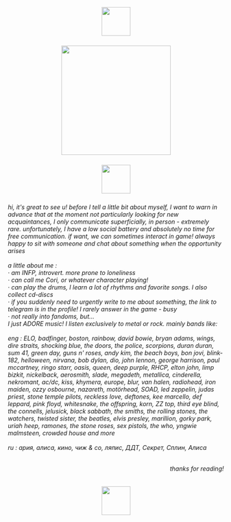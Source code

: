 <div align="center">
  <img height="67" src="https://psv4.userapi.com/s/v1/d/pCSDtmqPwFpMK3bvYALtTces_3cJ0lN2EG7N2Q2A9fczsagrCJXVi42U7DG7fDsufJn9aGxCPJ_VyCUIQtPJYCHMjxPCYxHVbTdTtjrSohy0ATPMW-l1ow/Bez_nazvania553_20250420200204.png"  />
</div>

###

<div align="center">
  <img height="255" src="https://img1.picmix.com/output/stamp/normal/7/9/9/1/391997_adc6a.gif"  />
</div>

###

<div align="center">
  <img height="67" src="https://psv4.userapi.com/s/v1/d/pCSDtmqPwFpMK3bvYALtTces_3cJ0lN2EG7N2Q2A9fczsagrCJXVi42U7DG7fDsufJn9aGxCPJ_VyCUIQtPJYCHMjxPCYxHVbTdTtjrSohy0ATPMW-l1ow/Bez_nazvania553_20250420200204.png"  />
</div>

###

<h6 align="left">hi, it's great to see u! before I tell a little bit about myself, I want to warn in advance that at the moment not particularly looking for new acquaintances, I only communicate superficially, in person - extremely rare. unfortunately, I have a low social battery and absolutely no time for free communication. if want, we can sometimes interact in game! always happy to sit with someone and chat about something when the opportunity arises<br><br>a little about me :<br>· am INFP, introvert. more prone to loneliness<br>· can call me Cori, or whatever character playing!<br>· can play the drums, I learn a lot of rhythms and favorite songs. I also collect cd-discs<br>· if you suddenly need to urgently write to me about something, the link to telegram is in the profile!  I rarely answer in the game - busy<br>· not really into fandoms, but...<br>I just ADORE music! I listen exclusively to metal or rock. mainly bands like:<br><br>eng : ELO, badfinger, boston, rainbow, david bowie, bryan adams, wings, dire straits, shocking blue, the doors, the police, scorpions, duran duran, sum 41, green day, guns n' roses, andy kim, the beach boys, bon jovi, blink-182, helloween, nirvana, bob dylan, dio, john lennon, george harrison, paul mccartney, ringo starr, oasis, queen, deep purple, RHCP, elton john, limp bizkit, nickelback, aerosmith, slade, megadeth, metallica, cinderella, nekromant, ac/dc, kiss, khymera, europe, blur, van halen, radiohead, iron maiden, ozzy osbourne, nazareth, motörhead, SOAD, led zeppelin, judas priest, stone temple pilots, reckless love, deftones, kee marcello, def leppard, pink floyd, whitesnake, the offspring, korn, ZZ top, third eye blind, the connells, jelusick, black sabbath, the smiths, the rolling stones, the watchers, twisted sister, the beatles, elvis presley, marillion, gorky park, uriah heep, ramones, the stone roses, sex pistols, the who, yngwie malmsteen, crowded house and more<br><br>ru : ария, алиса, кино, чиж & co, ляпис, ДДТ, Секрет, Сплин, Алиса</h6>

###

<h6 align="right">thanks for reading!</h6>

###

<div align="center">
  <img height="67" src="https://psv4.userapi.com/s/v1/d/pCSDtmqPwFpMK3bvYALtTces_3cJ0lN2EG7N2Q2A9fczsagrCJXVi42U7DG7fDsufJn9aGxCPJ_VyCUIQtPJYCHMjxPCYxHVbTdTtjrSohy0ATPMW-l1ow/Bez_nazvania553_20250420200204.png"  />
</div>

###

